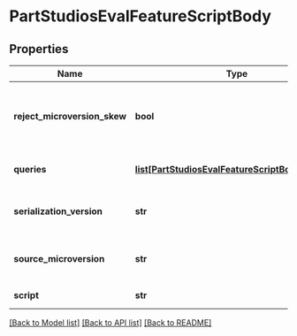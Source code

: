 # PartStudiosEvalFeatureScriptBody

## Properties
Name | Type | Description | Notes
------------ | ------------- | ------------- | -------------
**reject_microversion_skew** | **bool** | If set to true and the element has changed since     sourceMicroversion, return an HTTP Conflict status. | [optional] 
**queries** | [**list[PartStudiosEvalFeatureScriptBodyQueries]**](PartStudiosEvalFeatureScriptBodyQueries.md) | Array of Feature Script identifier to geometry id list | [optional] 
**serialization_version** | **str** | The version of the serialization protocol for features | [optional] 
**source_microversion** | **str** | The document microversion from which the features were extracted | [optional] 
**script** | **str** | A Feature Script function to execute. | [optional] 

[[Back to Model list]](../README.md#documentation-for-models) [[Back to API list]](../README.md#documentation-for-api-endpoints) [[Back to README]](../README.md)


